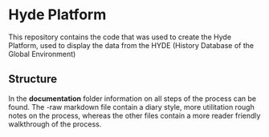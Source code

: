 # Hyde Platform
This repository contains the code that was used to create the Hyde Platform, used to display the data from the HYDE (History Database of the Global Environment)

## Structure
In the **documentation** folder information on all steps of the process can be found. The -raw markdown file contain a diary style, more utilitation rough notes on the process, whereas the other files contain a more reader friendly walkthrough of the process. 

